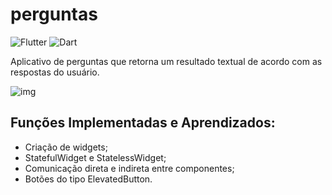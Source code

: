 # perguntas
![Flutter](https://img.shields.io/badge/Framework-Flutter-3cc6fd?logo=flutter)
![Dart](https://img.shields.io/badge/Language-Dart-0c458b?logo=dart)

Aplicativo de perguntas que retorna um resultado textual de acordo com as respostas do usuário.

![img](https://i.imgur.com/5bEELY6.png)

## Funções Implementadas e Aprendizados:

- Criação de widgets;
- StatefulWidget e StatelessWidget;  
- Comunicação direta e indireta entre componentes;
- Botões do tipo ElevatedButton.
